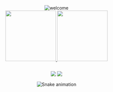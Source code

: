 <div align="center">
  <img alt="welcome" src="https://im4.ezgif.com/tmp/ezgif-4-8476c0fb23b1.gif">
</div>


<div align="center">
  <a href="https://github.com/douglaszapelini">
  <img height="160em" src="https://github-readme-stats.vercel.app/api?username=douglaszapelini&show_icons=true&theme=radical&include_all_commits=true&count_private=true"/>
  <img height="160em" src="https://github-readme-stats.vercel.app/api/top-langs/?username=douglaszapelini&layout=compact&langs_count=7&theme=radical"/>
</div>
  

  
##
  
<div align="center">
  <a href="https://instagram.com/dog_sz" target="_blank"><img src="https://img.shields.io/badge/-Instagram-%23E4405F?style=for-the-badge&logo=instagram&logoColor=white" target="_blank"></a>
  <a href="https://www.linkedin.com/in/douglassz" target="_blank"><img src="https://img.shields.io/badge/-LinkedIn-%230077B5?style=for-the-badge&logo=linkedin&logoColor=white" target="_blank"></a>   
  
 ![Snake animation](https://github.com/douglaszapelini/douglaszapelini/blob/output/github-contribution-grid-snake.svg)
  
</div>
